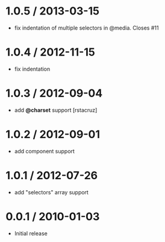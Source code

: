 
1.0.5 / 2013-03-15  
==================

  * fix indentation of multiple selectors in @media. Closes #11

1.0.4 / 2012-11-15  
==================

  * fix indentation

1.0.3 / 2012-09-04  
==================

  * add __@charset__ support [rstacruz]

1.0.2 / 2012-09-01  
==================

  * add component support

1.0.1 / 2012-07-26  
==================

  * add "selectors" array support

0.0.1 / 2010-01-03
==================

  * Initial release
